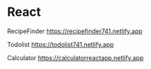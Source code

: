 # React
RecipeFinder
https://recipefinder741.netlify.app


Todolist
https://todolist741.netlify.app


Calculator
https://calculatorreactapp.netlify.app
